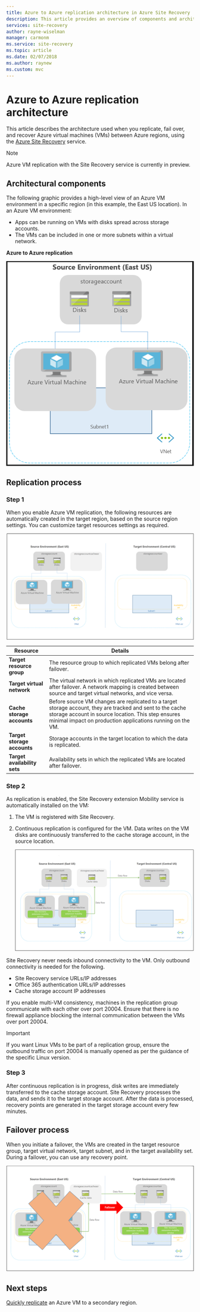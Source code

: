 ```yaml
---
title: Azure to Azure replication architecture in Azure Site Recovery | Microsoft Docs
description: This article provides an overview of components and architecture used when replicating Azure VMs between Azure regions using the Azure Site Recovery service.
services: site-recovery
author: rayne-wiselman
manager: carmonm
ms.service: site-recovery
ms.topic: article
ms.date: 02/07/2018
ms.author: raynew
ms.custom: mvc
---
```



# Azure to Azure replication architecture


This article describes the architecture used when you replicate, fail over, and recover Azure virtual machines (VMs) between Azure regions, using the [Azure Site Recovery](site-recovery-overview.md) service.

>[!NOTE]
>Azure VM replication with the Site Recovery service is currently in preview.



## Architectural components

The following graphic provides a high-level view of an Azure VM environment in a specific region (in this example, the East US location). In an Azure VM environment:
- Apps can be running on VMs with disks spread across storage accounts.
- The VMs can be included in one or more subnets within a virtual network.


**Azure to Azure replication**

![customer-environment](./media/concepts-azure-to-azure-architecture/source-environment.png)

## Replication process

### Step 1

When you enable Azure VM replication, the following resources are automatically created in the target region, based on the source region settings. You can customize target resources settings as required.

![Enable replication process, step 1](./media/concepts-azure-to-azure-architecture/enable-replication-step-1.png)

**Resource** | **Details**
--- | ---
**Target resource group** | The resource group to which replicated VMs belong after failover.
**Target virtual network** | The virtual network in which replicated VMs are located after failover. A network mapping is created between source and target virtual networks, and vice versa.
**Cache storage accounts** | Before source VM changes are replicated to a target storage account, they are tracked and sent to the cache storage account in source location. This step ensures minimal impact on production applications running on the VM.
**Target storage accounts**  | Storage accounts in the target location to which the data is replicated.
**Target availability sets**  | Availability sets in which the replicated VMs are located after failover.

### Step 2

As replication is enabled, the Site Recovery extension Mobility service is automatically installed on the VM:

1. The VM is registered with Site Recovery.

2. Continuous replication is configured for the VM. Data writes on the VM disks are continuously transferred to the cache storage account, in the source location.

   ![Enable replication process, step 2](./media/concepts-azure-to-azure-architecture/enable-replication-step-2.png)


 Site Recovery never needs inbound connectivity to the VM. Only outbound connectivity is needed for the following.

 - Site Recovery service URLs/IP addresses
 - Office 365 authentication URLs/IP addresses
 - Cache storage account IP addresses

If you enable multi-VM consistency, machines in the replication group communicate with each other over port 20004. Ensure that there is no firewall appliance blocking the internal communication between the VMs over port 20004.

> [!IMPORTANT]
> If you want Linux VMs to be part of a replication group, ensure the outbound traffic on port 20004 is manually opened as per the guidance of the specific Linux version.

### Step 3

After continuous replication is in progress, disk writes are immediately transferred to the cache storage account. Site Recovery processes the data, and sends it to the target storage account. After the data is processed, recovery points are generated in the target storage account every few minutes.

## Failover process

When you initiate a failover, the VMs are created in the target resource group, target virtual network, target subnet, and in the target availability set. During a failover, you can use any recovery point.

![Failover process](./media/concepts-azure-to-azure-architecture/failover.png)

## Next steps

[Quickly replicate](azure-to-azure-quickstart.md) an Azure VM to a secondary region.
